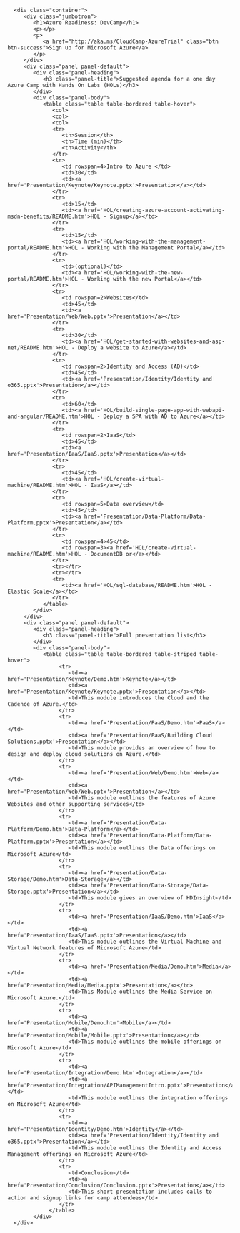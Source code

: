       <div class="container">
         <div class="jumbotron">
            <h1>Azure Readiness: DevCamp</h1>
            <p></p>
            <p>
               <a href="http://aka.ms/CloudCamp-AzureTrial" class="btn btn-success">Sign up for Microsoft Azure</a>
            </p>
         </div>
         <div class="panel panel-default">
            <div class="panel-heading">
               <h3 class="panel-title">Suggested agenda for a one day Azure Camp with Hands On Labs (HOLs)</h3>
            </div>
            <div class="panel-body">
               <table class="table table-bordered table-hover">
                  <col>
                  <col>
                  <col>
                  <tr>
                     <th>Session</th>
                     <th>Time (min)</th>
                     <th>Activity</th>
                  </tr>
                  <tr>
                     <td rowspan=4>Intro to Azure </td>
                     <td>30</td>
                     <td><a href='Presentation/Keynote/Keynote.pptx'>Presentation</a></td>
                  </tr>
                  <tr>
                     <td>15</td>
                     <td><a href='HOL/creating-azure-account-activating-msdn-benefits/README.htm'>HOL - Signup</a></td>
                  </tr>
                  <tr>
                     <td>15</td>
                     <td><a href='HOL/working-with-the-management-portal/README.htm'>HOL - Working with the Management Portal</a></td>
                  </tr>
                  <tr>
                     <td>(optional)</td>
                     <td><a href='HOL/working-with-the-new-portal/README.htm'>HOL - Working with the new Portal</a></td>
                  </tr>
                  <tr>
                     <td rowspan=2>Websites</td>
                     <td>45</td>
                     <td><a href='Presentation/Web/Web.pptx'>Presentation</a></td>
                  </tr>
                  <tr>
                     <td>30</td>
                     <td><a href='HOL/get-started-with-websites-and-asp-net/README.htm'>HOL - Deploy a website to Azure</a></td>
                  </tr>
                  <tr>
                     <td rowspan=2>Identity and Access (AD)</td>
                     <td>45</td>
                     <td><a href='Presentation/Identity/Identity and o365.pptx'>Presentation</a></td>
                  </tr>
                  <tr>
                     <td>60</td>
                     <td><a href='HOL/build-single-page-app-with-webapi-and-angular/README.htm'>HOL - Deploy a SPA with AD to Azure</a></td>
                  </tr>
                  <tr>
                     <td rowspan=2>IaaS</td>
                     <td>45</td>
                     <td><a href='Presentation/IaaS/IaaS.pptx'>Presentation</a></td>
                  </tr>
                  <tr>
                     <td>45</td>
                     <td><a href='HOL/create-virtual-machine/README.htm'>HOL - IaaS</a></td>
                  </tr>
                  <tr>
                     <td rowspan=5>Data overview</td>
                     <td>45</td>
                     <td><a href='Presentation/Data-Platform/Data-Platform.pptx'>Presentation</a></td>
                  </tr>
                  <tr>
                     <td rowspan=4>45</td>
                     <td rowspan=3><a href='HOL/create-virtual-machine/README.htm'>HOL - DocumentDB or</a></td>
                  </tr>
                  <tr></tr>
                  <tr></tr>
                  <tr>
                     <td><a href='HOL/sql-database/README.htm'>HOL - Elastic Scale</a></td>
                  </tr>
               </table>
            </div>
         </div>
         <div class="panel panel-default">
            <div class="panel-heading">
               <h3 class="panel-title">Full presentation list</h3>
            </div>
            <div class="panel-body">
               <table class="table table-bordered table-striped table-hover">
					<tr>
					   <td><a href='Presentation/Keynote/Demo.htm'>Keynote</a></td>
					   <td><a href='Presentation/Keynote/Keynote.pptx'>Presentation</a></td>
					   <td>This module introduces the Cloud and the Cadence of Azure.</td>
					</tr>
					<tr>
					   <td><a href='Presentation/PaaS/Demo.htm'>PaaS</a></td>
					   <td><a href='Presentation/PaaS/Building Cloud Solutions.pptx'>Presentation</a></td>
					   <td>This module provides an overview of how to design and deploy cloud solutions on Azure.</td>
					</tr>
					<tr>
					   <td><a href='Presentation/Web/Demo.htm'>Web</a></td>
					   <td><a href='Presentation/Web/Web.pptx'>Presentation</a></td>
					   <td>This module outlines the features of Azure Websites and other supporting services</td>
					</tr>
					<tr>
					   <td><a href='Presentation/Data-Platform/Demo.htm'>Data-Platform</a></td>
					   <td><a href='Presentation/Data-Platform/Data-Platform.pptx'>Presentation</a></td>
					   <td>This module outlines the Data offerings on Microsoft Azure</td>
					</tr>
					<tr>
					   <td><a href='Presentation/Data-Storage/Demo.htm'>Data-Storage</a></td>
					   <td><a href='Presentation/Data-Storage/Data-Storage.pptx'>Presentation</a></td>
					   <td>This module gives an overview of HDInsight</td>
					</tr>
					<tr>
					   <td><a href='Presentation/IaaS/Demo.htm'>IaaS</a></td>
					   <td><a href='Presentation/IaaS/IaaS.pptx'>Presentation</a></td>
					   <td>This module outlines the Virtual Machine and Virtual Network features of Microsoft Azure</td>
					</tr>
					<tr>
					   <td><a href='Presentation/Media/Demo.htm'>Media</a></td>
					   <td><a href='Presentation/Media/Media.pptx'>Presentation</a></td>
					   <td>This Module outlines the Media Service on Microsoft Azure.</td>
					</tr>
					<tr>
					   <td><a href='Presentation/Mobile/Demo.htm'>Mobile</a></td>
					   <td><a href='Presentation/Mobile/Mobile.pptx'>Presentation</a></td>
					   <td>This module outlines the mobile offerings on Microsoft Azure</td>
					</tr>
					<tr>
					   <td><a href='Presentation/Integration/Demo.htm'>Integration</a></td>
					   <td><a href='Presentation/Integration/APIManagementIntro.pptx'>Presentation</a></td>
					   <td>This module outlines the integration offerings on Microsoft Azure</td>
					</tr>
					<tr>
					   <td><a href='Presentation/Identity/Demo.htm'>Identity</a></td>
					   <td><a href='Presentation/Identity/Identity and o365.pptx'>Presentation</a></td>
					   <td>This module outlines the Identity and Access Management offerings on Microsoft Azure</td>
					</tr>
					<tr>
					   <td>Conclusion</td>
					   <td><a href='Presentation/Conclusion/Conclusion.pptx'>Presentation</a></td>
					   <td>This short presentation includes calls to action and signup links for camp attendees</td>
					</tr>
				 </table>
			</div>
      </div>
